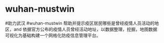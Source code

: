 # wuhan-mustwin
#助力武汉 #wuhan-mustwin 帮助并提示疫区居民哪些是曾经疫情人员活动的地区，and 依据官方公布的疫情人员曾经活动地址，以数据整理，挖掘，地图数据可视化为基础构建一个网格化防疫信息管理平台。
